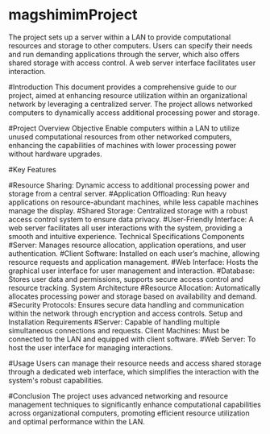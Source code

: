# magshimimProject
The project sets up a server within a LAN to provide computational resources and storage to other computers. Users can specify their needs and run demanding applications through the server, which also offers shared storage with access control. A web server interface facilitates user interaction.

#Introduction
This document provides a comprehensive guide to our project, aimed at enhancing resource utilization within an organizational network by leveraging a centralized server. The project allows networked computers to dynamically access additional processing power and storage.

#Project Overview
Objective
Enable computers within a LAN to utilize unused computational resources from other networked computers, enhancing the capabilities of machines with lower processing power without hardware upgrades.

#Key Features

#Resource Sharing: Dynamic access to additional processing power and storage from a central server.
#Application Offloading: Run heavy applications on resource-abundant machines, while less capable machines manage the display.
#Shared Storage: Centralized storage with a robust access control system to ensure data privacy.
#User-Friendly Interface: A web server facilitates all user interactions with the system, providing a smooth and intuitive experience.
Technical Specifications
Components
#Server: Manages resource allocation, application operations, and user authentication.
#Client Software: Installed on each user’s machine, allowing resource requests and application management.
#Web Interface: Hosts the graphical user interface for user management and interaction.
#Database: Stores user data and permissions, supports secure access control and resource tracking.
System Architecture
#Resource Allocation: Automatically allocates processing power and storage based on availability and demand.
#Security Protocols: Ensures secure data handling and communication within the network through encryption and access controls.
Setup and Installation
Requirements
#Server: Capable of handling multiple simultaneous connections and requests.
Client Machines: Must be connected to the LAN and equipped with client software.
#Web Server: To host the user interface for managing interactions.

#Usage
Users can manage their resource needs and access shared storage through a dedicated web interface, which simplifies the interaction with the system's robust capabilities.

#Conclusion
The project uses advanced networking and resource management techniques to significantly enhance computational capabilities across organizational computers, promoting efficient resource utilization and optimal performance within the LAN.
